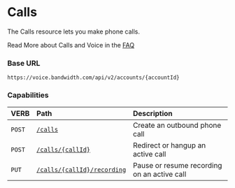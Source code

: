# Calls
The Calls resource lets you make phone calls.

<aside class="alert general small">
<p>
Read More about Calls and Voice in the <a href="http://dev.bandwidth.com/faq/#voice">FAQ</a>
</p>
</aside>

### Base URL

`https://voice.bandwidth.com/api/v2/accounts/{accountId}`

### Capabilities

| VERB                           | Path                                                        | Description                                   |
|:-------------------------------|:------------------------------------------------------------|:----------------------------------------------|
| <code class="post">POST</code> | [`/calls`](postCalls.md)                                    | Create an outbound phone call                 |
| <code class="post">POST</code> | [`/calls/{callId}`](postCallsCallId.md)                     | Redirect or hangup an active call             |
| <code class="post">PUT</code>  | [`/calls/{callId}/recording`](putCallsCallIdRecording.md)   | Pause or resume recording on an active call   |
